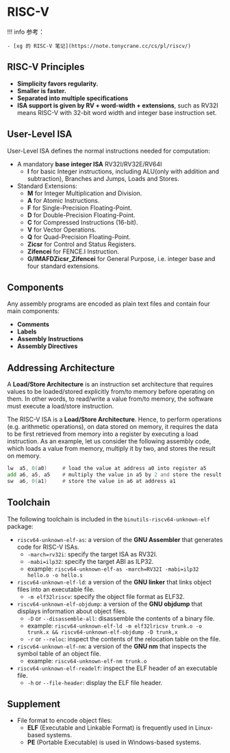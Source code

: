 # RISC-V

!!! info
    参考：

    - [xg 的 RISC-V 笔记](https://note.tonycrane.cc/cs/pl/riscv/)

## RISC-V Principles

- **Simplicity favors regularity.**
- **Smaller is faster.**
- **Separated into multiple specifications**
- **ISA support is given by RV + word-width + extensions**, such as RV32I means RISC-V with 32-bit word width and integer base instruction set.

## User-Level ISA

User-Level ISA defines the normal instructions needed for computation:

- A mandatory **base integer ISA** RV32I/RV32E/RV64I
  - **I** for basic Integer instructions, including ALU(only with addition and subtraction), Branches and Jumps, Loads and Stores.
- Standard Extensions:
  - **M** for Integer Multiplication and Division.
  - **A** for Atomic Instructions.
  - **F** for Single-Precision Floating-Point.
  - **D** for Double-Precision Floating-Point.
  - **C** for Compressed Instructions (16-bit).
  - **V** for Vector Operations.
  - **Q** for Quad-Precision Floating-Point.
  - **Zicsr** for Control and Status Registers.
  - **Zifencei** for FENCE.I Instruction.
  - **G/IMAFDZicsr_Zifencei** for General Purpose, i.e. integer base and four standard extensions.

## Components

Any assembly programs are encoded as plain text files and contain four main components:

- **Comments**
- **Labels**
- **Assembly Instructions**
- **Assembly Directives**

## Addressing Architecture

A **Load/Store Architecture** is an instruction set architecture that requires values to be loaded/stored explicitly from/to memory before operating on them. In other words, to read/write a value from/to memory, the software must execute a load/store instruction.

The RISC-V ISA is a **Load/Store Architecture**. Hence, to perform operations (e.g. arithmetic operations), on data stored on memory, it requires the data to be first retrieved from memory into a register by executing a load instruction. As an example, let us consider the following assembly code, which loads a value from memory, multiply it by two, and stores the result on memory.

```asm
lw  a5, 0(a0)     # load the value at address a0 into register a5
add a6, a5, a5    # multiply the value in a5 by 2 and store the result
sw  a6, 0(a1)     # store the value in a6 at address a1
```

## Toolchain

The following toolchain is included in the `binutils-riscv64-unknown-elf` package:

- `riscv64-unknown-elf-as`: a version of the **GNU Assembler** that generates code for RISC-V ISAs.
    - `-march=rv32i`: specify the target ISA as RV32I.
    - `-mabi=ilp32`: specify the target ABI as ILP32.
    - example: `riscv64-unknown-elf-as -march=RV32I -mabi=ilp32 hello.o -o hello.s`
- `riscv64-unknown-elf-ld`: a version of the **GNU linker** that links object files into an executable file.
    - `-m elf32lriscv`: specify the object file format as ELF32.
- `riscv64-unknown-elf-objdump`: a version of the **GNU objdump** that displays information about object files.
    - `-D` or `--disassemble-all`: disassemble the contents of a binary file.
    - example: `riscv64-unknown-elf-ld -m elf32lricsv trunk.o -o trunk.x && riscv64-unknown-elf-objdump -D trunk,x`
    - `-r` or `--reloc`: inspect the contents of the relocation table on the file.
- `riscv64-unknown-elf-nm`: a version of the **GNU nm** that inspects the symbol table of an object file.
    - example: `riscv64-unknown-elf-nm trunk.o`
- `riscv64-unknown-elf-readelf`: inspect the ELF header of an executable file.
    - `-h` or `--file-header`: display the ELF file header.

## Supplement

- File format to encode object files:
    - **ELF** (Executable and Linkable Format) is frequently used in Linux-based systems.
    - **PE** (Portable Executable) is used in Windows-based systems.
